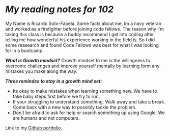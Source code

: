 # _My reading notes for 102_

My Name is Ricardo Soto-Fabela. Some facts about me, Im a navy veteran and worked as a firefighter before joining code fellows. The reason why I'm taking this class is because a buddy recommend I get into coding after telling me how wonderful his experience working in the field is. So I did some reasearch and found Code Fellows was best for what I was looking for in a bootcamp. 


***What is Growth mindset?***
Growth mindset to me is the willingness to overcome challenges and improve yourself mentally by learning form any mistakes you make along the way.


***Three remindes to stay in a growth mind set:***
- Its okay to make mistakes when learning something new. We have to take baby steps first before we try to run.
- If your struggling to understand something. Walk away and take a break. Come back with a new way to possibly tackle the problem.
- Don't be afraid to ask for help or search something up using Google. We are humans and not computers. 

Link to my [Github portfolio](https://github.com/Ricardo2450/).


